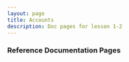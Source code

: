 ```yaml
---
layout: page
title: Accounts
description: Doc pages for lesson 1-2
---
```


### Reference Documentation Pages

